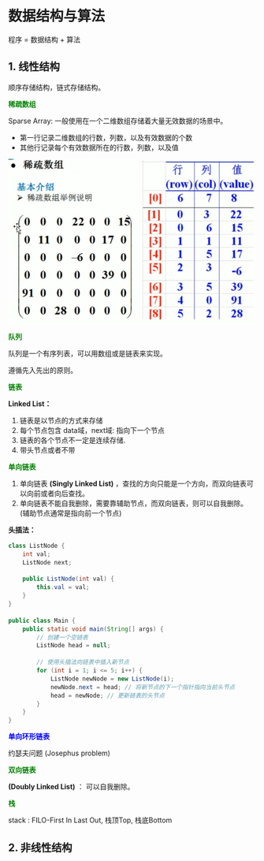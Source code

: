 # 数据结构与算法

程序 = 数据结构 + 算法

## 1. 线性结构

顺序存储结构，链式存储结构。

<font color=green>**稀疏数组**</font>

Sparse Array:  一般使用在一个二维数组存储着大量无效数据的场景中。

- 第一行记录二维数组的行数，列数，以及有效数据的个数
- 其他行记录每个有效数据所在的行数，列数，以及值

<img src="../imgs/algorithm/sparsearray.jpg" alt="稀疏数组" style="zoom:80%;" />

<font color=green>**队列**</font>

队列是一个有序列表，可以用数组或是链表来实现。

遵循先入先出的原则。

<font color=green>**链表**</font>

**Linked List：**

1. 链表是以节点的方式来存储
2. 每个节点包含 data域，next域: 指向下一个节点
3. 链表的各个节点不一定是连续存储.
4. 带头节点或者不带

<font color=green>**单向链表**</font>

1. 单向链表 **(Singly Linked List)** ，查找的方向只能是一个方向，而双向链表可以向前或者向后查找。
2. 单向链表不能自我删除，需要靠辅助节点，而双向链表，则可以自我删除。(辅助节点通常是指向前一个节点)

**头插法：**

```java
class ListNode {
    int val;
    ListNode next;

    public ListNode(int val) {
        this.val = val;
    }
}

public class Main {
    public static void main(String[] args) {
        // 创建一个空链表
        ListNode head = null;

        // 使用头插法向链表中插入新节点
        for (int i = 1; i <= 5; i++) {
            ListNode newNode = new ListNode(i);
            newNode.next = head; // 将新节点的下一个指针指向当前头节点
            head = newNode; // 更新链表的头节点
        }
    }
}
```

<font color=blue>**单向环形链表**</font>

约瑟夫问题 (Josephus problem)

<font color=green>**双向链表**</font>

**(Doubly Linked List)** ： 可以自我删除。

<font color=green>**栈**</font>

stack : FILO-First In Last Out,  栈顶Top,  栈底Bottom

## 2. 非线性结构